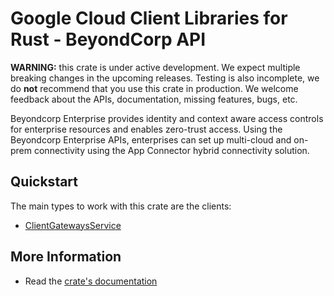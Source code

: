 # Google Cloud Client Libraries for Rust - BeyondCorp API

<!-- Code generated by sidekick. DO NOT EDIT. -->

**WARNING:** this crate is under active development. We expect multiple breaking
changes in the upcoming releases. Testing is also incomplete, we do **not**
recommend that you use this crate in production. We welcome feedback about the
APIs, documentation, missing features, bugs, etc.

Beyondcorp Enterprise provides identity and context aware access controls
for enterprise resources and enables zero-trust access. Using the
Beyondcorp Enterprise APIs, enterprises can set up multi-cloud and on-prem
connectivity using the App Connector hybrid connectivity solution.

## Quickstart

The main types to work with this crate are the clients:

* [ClientGatewaysService](https://docs.rs/google-cloud-beyondcorp-clientgateways-v1/latest/google_cloud_beyondcorp_clientgateways_v1/client/struct.ClientGatewaysService.html)

## More Information

* Read the [crate's documentation](https://docs.rs/google-cloud-beyondcorp-clientgateways-v1/latest/google-cloud-beyondcorp-clientgateways-v1)
